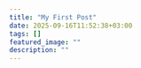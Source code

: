 ```yaml
---
title: "My First Post"
date: 2025-09-16T11:52:38+03:00
tags: []
featured_image: ""
description: ""
---
```

